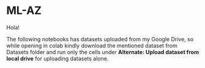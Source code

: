 # ML-AZ
Hola! 

  The following notebooks has datasets uploaded from my Google Drive,
so while opening in colab kindly download the mentioned dataset from 
Datasets folder and run only the cells under **Alternate: Upload dataset from local drive**
for uploading datasets alone.

